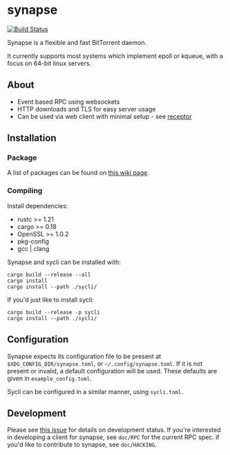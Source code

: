 # synapse
[![Build Status](https://travis-ci.org/Luminarys/synapse.svg?branch=master)](https://travis-ci.org/Luminarys/synapse)

Synapse is a flexible and fast BitTorrent daemon.

It currently supports most systems which implement epoll or kqueue, with a focus on 64-bit linux servers.

## About
* Event based RPC using websockets
* HTTP downloads and TLS for easy server usage
* Can be used via web client with minimal setup - see [receptor](https://web.synapse-bt.org)

## Installation
### Package
A list of packages can be found on [this wiki page](https://github.com/Luminarys/synapse/wiki/Third-party-packages).

### Compiling
Install dependencies:

- rustc >= 1.21
- cargo >= 0.18
- OpenSSL >= 1.0.2
- pkg-config
- gcc | clang

Synapse and sycli can be installed with:
```
cargo build --release --all
cargo install
cargo install --path ./sycli/
```

If you'd just like to install sycli:
```
cargo build --release -p sycli
cargo install --path ./sycli/
```

## Configuration
Synapse expects its configuration file to be present at `$XDG_CONFIG_DIR/synapse.toml`,
or `~/.config/synapse.toml`.
If it is not present or invalid, a default configuration will be used.
These defaults are given in `example_config.toml`.

Sycli can be configured in a similar manner, using `sycli.toml`.

## Development
Please see [this issue](https://github.com/Luminarys/synapse/issues/1) for details on development status.
If you're interested in developing a client for synapse, see `doc/RPC` for the current RPC spec.
if you'd like to contribute to synapse, see `doc/HACKING`.
